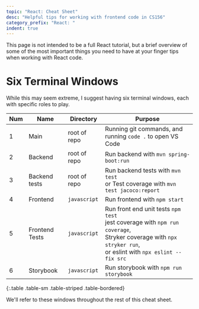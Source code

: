 ```yaml
---
topic: "React: Cheat Sheet"
desc: "Helpful tips for working with frontend code in CS156"
category_prefix: "React: "
indent: true
---
```


This page is not intended to be a full React tutorial, but a brief overview of some of the 
most important things you need to have at your finger tips when working with React code.


# Six Terminal Windows

While this may seem extreme, I suggest having six terminal windows, each with specific roles to play.

| Num | Name | Directory | Purpose |
|-----|------|-----------|---------|
| 1 | Main | root of repo | Running git commands, and running `code .` to open VS Code |
| 2 | Backend | root of repo | Run backend with `mvn spring-boot:run` |
| 3 | Backend tests | root of repo | Run backend tests with `mvn test` <br /> or Test coverage with `mvn test jacoco:report` |
| 4 | Frontend | `javascript` | Run frontend with `npm start` |
| 5 | Frontend Tests | `javascript` | Run front end unit tests `npm test`<br /> jest coverage with `npm run coverage`, <br />Stryker coverage with `npx stryker run`, <br /> or eslint with `npx eslint --fix src` |
| 6 | Storybook | `javascript` | Run storybook with `npm run storybook` |
{:.table .table-sm .table-striped .table-bordered}

We'll refer to these windows throughout the rest of this cheat sheet.
